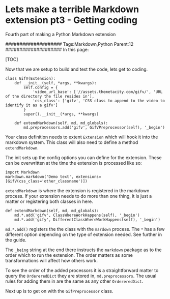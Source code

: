 # Lets make a terrible Markdown extension pt3 - Getting coding

Fourth part of making a Python Markdown extension

####################
Tags:Markdown,Python
Parent:12
####################
In this page:

[TOC]

Now that we are setup to build and test the code, lets get to coding.

~~~{.python hl_lines="1 9"}
class GifV(Extension):
    def __init__(self, *args, **kwargs):
        self.config = {
            'video_url_base': ['//assets.themetacity.com/gifv/', 'URL of the directory the file resides in'],
            'css_class': ['gifv', 'CSS class to append to the video to identify it as a gifv']
        }
        super().__init__(*args, **kwargs)

    def extendMarkdown(self, md, md_globals):
        md.preprocessors.add('gifv', GifVPreprocessor(self), '_begin')
~~~

Your class definition needs to extent `Extension` which will hook it into the markdown system. This class will also need to define a method `extendMarkdown`.

The init sets up the config options you can define for the extension. These can be overwritten at the time the extension is processed like so:

~~~{.python}
import Markdown
markdown.markdown('Demo text', extensions=[GifV(css_class='other_classname')])
~~~

`extendMarkdown` is where the extension is registered in the markdown process. If your extension needs to do more than one thing, it is just a matter or registering both classes in here.

~~~
def extendMarkdown(self, md, md_globals):
    md.*.add('gifv', ClassWhereWorkHappens(self), '_begin')
    md.*.add('gify', DifferentClassWhereWorkHappens(self), '_begin')
~~~

`md.*.add()` registers the the class with the `mardown` process. The `*` has a few different option depending on the type of extension needed. See further in the guide.

The `_being` string at the end there instructs the `markdown` package as to the order which to run the extension. The order matters as some transformations will affect how others work.

To see the order of the added processors it is a straightforward matter to query the `OrdereredDict` they are stored in, `md.preprocessors`. The usual rules for adding them in are the same as any other `OrdereredDict`.

Next up is to get on with the `GifPreprocessor` class.